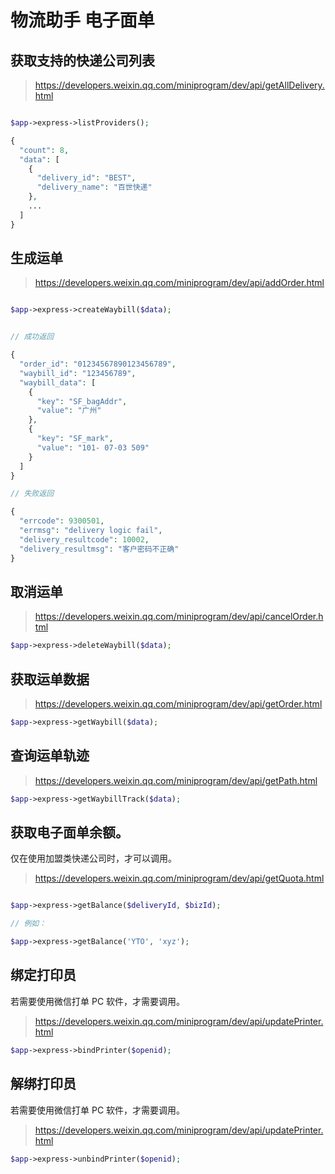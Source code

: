 # 物流助手 电子面单

## 获取支持的快递公司列表

> https://developers.weixin.qq.com/miniprogram/dev/api/getAllDelivery.html

```php

$app->express->listProviders();

{
  "count": 8,
  "data": [
    {
      "delivery_id": "BEST",
      "delivery_name": "百世快递"
    },
    ...
  ]
}

```

## 生成运单

> https://developers.weixin.qq.com/miniprogram/dev/api/addOrder.html

```php

$app->express->createWaybill($data);


// 成功返回

{
  "order_id": "01234567890123456789",
  "waybill_id": "123456789",
  "waybill_data": [
    {
      "key": "SF_bagAddr",
      "value": "广州"
    },
    {
      "key": "SF_mark",
      "value": "101- 07-03 509"
    }
  ]
}

// 失败返回

{
  "errcode": 9300501,
  "errmsg": "delivery logic fail",
  "delivery_resultcode": 10002,
  "delivery_resultmsg": "客户密码不正确"
}

```

## 取消运单

> https://developers.weixin.qq.com/miniprogram/dev/api/cancelOrder.html

```php
$app->express->deleteWaybill($data);

```

## 获取运单数据

> https://developers.weixin.qq.com/miniprogram/dev/api/getOrder.html

```php
$app->express->getWaybill($data);

```

## 查询运单轨迹

> https://developers.weixin.qq.com/miniprogram/dev/api/getPath.html

```php
$app->express->getWaybillTrack($data);

```

## 获取电子面单余额。

仅在使用加盟类快递公司时，才可以调用。

> https://developers.weixin.qq.com/miniprogram/dev/api/getQuota.html

```php

$app->express->getBalance($deliveryId, $bizId);

// 例如：

$app->express->getBalance('YTO', 'xyz');
```

## 绑定打印员

若需要使用微信打单 PC 软件，才需要调用。

> https://developers.weixin.qq.com/miniprogram/dev/api/updatePrinter.html

```php
$app->express->bindPrinter($openid);
```

## 解绑打印员

若需要使用微信打单 PC 软件，才需要调用。

> https://developers.weixin.qq.com/miniprogram/dev/api/updatePrinter.html

```php
$app->express->unbindPrinter($openid);
```
